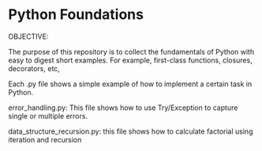 # Python Foundations

OBJECTIVE:

The purpose of this repository is to collect the fundamentals of Python with easy to digest short examples. For example, first-class functions, closures, decorators, etc,

Each .py file shows a simple example of how to implement a certain task in Python.

error_handling.py: This file shows how to use Try/Exception to capture single or multiple errors.

data_structure_recursion.py: this file shows how to calculate factorial using iteration and recursion
